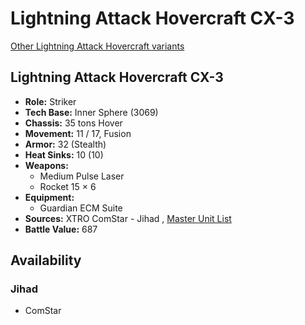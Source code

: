 # Lightning Attack Hovercraft CX-3 

[Other Lightning Attack Hovercraft variants](../lightning_attack_hovercraft.md) 

## Lightning Attack Hovercraft CX-3 

- **Role:** Striker 
- **Tech Base:** Inner Sphere (3069) 
- **Chassis:** 35 tons Hover 
- **Movement:** 11 / 17, Fusion 
- **Armor:** 32 (Stealth) 
- **Heat Sinks:** 10 (10) 
- **Weapons:** 
  - Medium Pulse Laser 
  - Rocket 15 × 6 
- **Equipment:** 
  - Guardian ECM Suite 
- **Sources:** XTRO ComStar - Jihad , [Master Unit List](http://masterunitlist.info/Unit/Details/5554/lightning-attack-hovercraft-cx-3) 
- **Battle Value:** 687 

## Availability 

### Jihad 

- ComStar 


